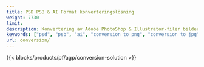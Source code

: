 ```yaml
---
title: PSD PSB & AI Format konverteringslösning
weight: 7730
limit: 
description: Konvertering av Adobe PhotoShop & Illustrator-filer bilder och andra format
keywords: ["psd", "psb", "ai", "conversion to png", "conversion to jpg", "conversion to pdf", "convert to gif", "convert to bmp", "convert to tiff"]
url: conversion/
---
```


{{< blocks/products/pf/agp/conversion-solution >}} 
